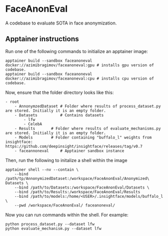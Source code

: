 # FaceAnonEval
A codebase to evaluate SOTA in face anonymization.

## Apptainer instructions
Run one of the following commands to initialize an apptainer image:
```
apptainer build --sandbox faceanoneval docker://azimibragimov/faceanoneval:gpu # installs gpu version of codebase. 
apptainer build --sandbox faceanoneval docker://azimibragimov/faceanoneval:cpu # installs cpu version of codebase. 

```

Now, ensure that the folder directory looks like this: 
```
- root
	- AnnonymzedDataset	# Folder where results of process_dataset.py are stored. Initially it is an empty folder.
	- Datasets  		# Contains datasets
		- lfw
		- CelebA
	- Results		# Folder where results of evaluate_mechanisms.py are stored. Initially it is an empty folder.
	- Models		# Folder containing "buffalo_l" weights from insightface: https://github.com/deepinsight/insightface/releases/tag/v0.7
	- faceannoneval		# Apptainer sandbox instance

```



Then, run the following to initalize a shell within the image
```
apptainer shell --nv --contain \
	--bind /path/tp/AnnonymizedDataset:/workspace/FaceAnonEval/Anonymized\ Datasets \
	--bind /path/to/Datasets:/workspace/FaceAnonEval/Datasets \
	--bind /path/to/Results:/workspace/FaceAnonEval/Results 
	--bind /path/to/models:/home/<USER>/.insightface/models/buffalo_l \
	--pwd /workspace/FaceAnonEval/ faceanoneval/

```

Now you can run commands within the shell. For example: 
```
python process_dataset.py --dataset lfw
python evaluate_mechanism.py --dataset lfw
```


